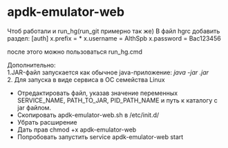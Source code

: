 # apdk-emulator-web
Чтоб работали и run_hg(run_git примерно так же)
В файл hgrc добавить раздел:
[auth]
x.prefix = *
x.username = AlthSpb
x.password = Bac123456

после этого можно пользоваться run_hg.cmd


Дополнительно:   
1.JAR-файл запускается как обычное java-приложение:
*java -jar <jar-name>.jar*    
2. Для запуска в виде сервиса в ОС семейства Linux
- Отредактировать файл, указав значение переменных SERVICE_NAME, PATH_TO_JAR, PID_PATH_NAME и путь к каталогу с jar файлом.
- Скопировать apdk-emulator-web.sh в /etc/init.d/
- Убрать расширение
- Дать прав chmod +x apdk-emulator-web
- Попробовать запустить service apdk-emulator-web start
